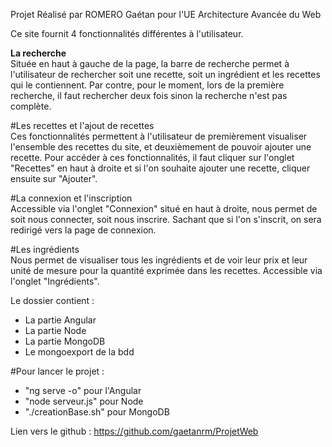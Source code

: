 Projet Réalisé par ROMERO Gaétan pour l'UE Architecture Avancée du Web

Ce site fournit 4 fonctionnalités différentes à l'utilisateur.

**La recherche**
<br/>
  Située en haut à gauche de la page, la barre de recherche permet à l'utilisateur de rechercher soit une recette, soit un ingrédient et les recettes qui le contiennent.
Par contre, pour le moment, lors de la première recherche, il faut rechercher deux fois sinon la recherche n'est pas complète.

#Les recettes et l'ajout de recettes
<br/>
  Ces fonctionnalités permettent à l'utilisateur de premièrement visualiser l'ensemble des recettes du site, et deuxièmement de pouvoir ajouter une recette.
Pour accéder à ces fonctionnalités, il faut cliquer sur l'onglet "Recettes" en haut à droite et si l'on souhaite ajouter une recette, cliquer ensuite sur "Ajouter".

#La connexion et l'inscription
<br/>
  Accessible via l'onglet "Connexion" situé en haut à droite, nous permet de soit nous connecter, soit nous inscrire.
Sachant que si l'on s'inscrit, on sera redirigé vers la page de connexion.

#Les ingrédients
<br/>
  Nous permet de visualiser tous les ingrédients et de voir leur prix et leur unité de mesure pour la quantité exprimée dans les recettes.
Accessible via l'onglet "Ingrédients".


Le dossier contient :
  - La partie Angular
  - La partie Node
  - La partie MongoDB
  - Le mongoexport de la bdd


#Pour lancer le projet :
  - "ng serve -o" pour l'Angular
  - "node serveur.js" pour Node
  - "./creationBase.sh" pour MongoDB

Lien vers le github : https://github.com/gaetanrm/ProjetWeb
